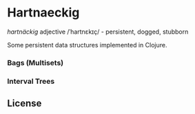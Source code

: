 # Hartnaeckig

*hartnäckig* adjective /ˈhartnɛkɪç/ - persistent, dogged, stubborn

Some persistent data structures implemented in Clojure.

### Bags (Multisets)

### Interval Trees

## License
